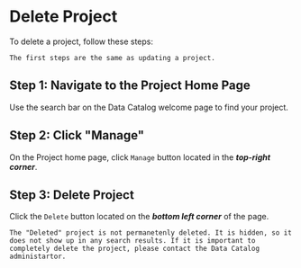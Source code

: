 # Delete Project

To delete a project, follow these steps:

 ```{tip} 
 The first steps are the same as updating a project.
```

## Step 1: Navigate to the Project Home Page 
Use the search bar on the Data Catalog welcome page to find your project.


## Step 2: Click "Manage" 
On the Project home page, click `Manage` button located in the ***top-right corner***.


## Step 3: Delete Project
Click the `Delete` button located on the ***bottom left corner*** of the page.

```{note} 
The "Deleted" project is not permanetenly deleted. It is hidden, so it does not show up in any search results. If it is important to completely delete the project, please contact the Data Catalog administartor.
```
